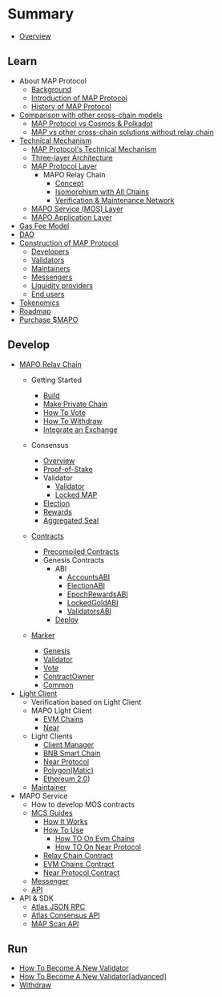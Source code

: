 # Summary

* [Overview](README.md)

## Learn

* About MAP Protocol
  * [Background](learn/background.md)
  * [Introduction of MAP Protocol](learn/introduction.md)
  * [History of MAP Protocol](learn/history.md)
* [Comparison with other cross-chain models](architecture/comparison.md)
  * [MAP Protocol vs Cosmos &amp; Polkadot](learn/CosmosPolkadot.md)
  * [MAP vs other cross-chain solutions without relay chain](learn/others.md)
* [Technical Mechanism](architecture/overiew.md)
  * [MAP Protocol&#39;s Technical Mechanism](architecture/technical-mechanism.md)
  * [Three-layer Architecture](architecture/3layer.md)
  * [MAP Protocol Layer](learn/protocollayer.md)
    * MAPO Relay Chain
      * [Concept](architecture/concept.md)
      * [Isomorphism with All Chains](architecture/precompile.md)
      * [Verification &amp; Maintenance Network](architecture/verification.md)
  * [MAPO Service (MOS) Layer](architecture/mcs.md)
  * [MAPO Application Layer](architecture/application.md)
* [Gas Fee Model](learn/fee.md)
* [DAO](learn/dao.md)
* [Construction of MAP Protocol](architecture/construction.md)
  * [Developers](learn/developers.md)
  * [Validators](learn/validators.md)
  * [Maintainers](learn/maintainer.md)
  * [Messengers](learn/messengers.md)
  * [Liquidity providers](learn/liquidityprovider.md)
  * [End users](learn/enduser.md)
* [Tokenomics](learn/tokenomics.md)
* [Roadmap](learn/roadmap.md)
* [Purchase $MAPO](/learn/purchase.md)

## Develop

* [MAPO Relay Chain](develop/map-relay-chain/README.md)
  * Getting Started

    * [Build](develop/map-relay-chain/getting-started/build.md)
    * [Make Private Chain](develop/map-relay-chain/getting-started/make-private-chain.md)
    * [How To Vote](develop/map-relay-chain/getting-started/how-to-vote.md)
    * [How To Withdraw](develop/map-relay-chain/getting-started/how-to-withdraw.md)
    * [Integrate an Exchange](develop/map-relay-chain/getting-started/Integrate-an-Exchange.md)
  * Consensus

    * [Overview](develop/map-relay-chain/consensus/Overview.md)
    * [Proof-of-Stake](develop/map-relay-chain/consensus/Proof-of-Stake.md)
    * Validator
      * [Validator](develop/map-relay-chain/consensus/Validator.md)
      * [Locked MAP](develop/map-relay-chain/consensus/LockedMAP.md)
    * [Election](develop/map-relay-chain/consensus/Election.md)
    * [Rewards](develop/map-relay-chain/consensus/Rewards.md)
    * [Aggregated Seal](develop/map-relay-chain/consensus/AggregatedSeal.md)
  * [Contracts](develop/map-relay-chain/contracts/ContractsAddress.md)

    * [Precompiled Contracts](develop/map-relay-chain/contracts/precompile-contract/precompile-contract.md)
    * Genesis Contracts
      * ABI
        * [AccountsABI](develop/map-relay-chain/contracts/ABI/AccountsABI.md)
        * [ElectionABI](develop/map-relay-chain/contracts/ABI/ElectionABI.md)
        * [EpochRewardsABI](develop/map-relay-chain/contracts/ABI/EpochRewardsABI.md)
        * [LockedGoldABI](develop/map-relay-chain/contracts/ABI/LockedGoldABI.md)
        * [ValidatorsABI](develop/map-relay-chain/contracts/ABI/ValidatorsABI.md)
      * [Deploy](develop/map-relay-chain/contracts/DeployContracts.md)
  * [Marker](develop/map-relay-chain/marker/Marker.md)

    * [Genesis](develop/map-relay-chain/getting-started/how-to-make-genesis.md)
    * [Validator](develop/map-relay-chain/marker/AboutValidator.md)
    * [Vote](develop/map-relay-chain/marker/AboutVote.md)
    * [ContractOwner](develop/map-relay-chain/marker/AboutContractOwner.md)
    * [Common](develop/map-relay-chain/marker/AboutCommon.md)
* [Light Client](develop/light-client/README.md)
  * Verification based on Light Client
  * MAPO Light Client
    * [EVM Chains](develop/light-client/map/evm.md)
    * [Near](develop/light-client/map/near.md)
  * Light Clients
    * [Client Manager](develop/light-client/light-client-manager.md)
    * [BNB Smart Chain](develop/light-client/clients/bsc.md)
    * [Near Protocol](develop/light-client/clients/near.md)
    * [Polygon(Matic)](develop/light-client/clients/matic.md)
    * [Ethereum 2.0](develop/light-client/clients/eth2.md))
  * [Maintainer](develop/light-client/Maintainer.md)
* MAPO Service
  * How to develop MOS contracts
  * [MCS Guides](develop/mos/mcs/README.md)
    * [How It Works](develop/mos/mcs/how-it-works.md)
    * [How To Use](develop/mos/mcs/how-to.md)
      * [How TO On Evm Chains](develop/mos/mcs/how-to-evm.md)
      * [How TO On Near Protocol](develop/mos/mcs/how-to-near.md)
    * [Relay Chain Contract](develop/mos/mcs/mcs-on-mapo.md)
    * [EVM Chains Contract](develop/mos/mcs/mcs-on-evm.md)
    * [Near Protocol Contract](develop/mos/mcs/mcs-on-near.md)
  * [Messenger](develop/mos/messenger/messenger.md)
  * [API](develop/mos/mcs/api/api.md)
* API & SDK
  * [Atlas JSON RPC](sdk/RPC-API.md)
  * [Atlas Consensus API](sdk/ConsensusAPI.md)
  * [MAP Scan API](develop/sdk/scan-api.md)

## Run

* [How To Become A New Validator](run/HowToBecomeANewValidator.md)
* [How To Become A New Validator[advanced]](run/HowToBecomeANewValidatorAdvanced.md)
* [Withdraw](run/Withdraw.md)
